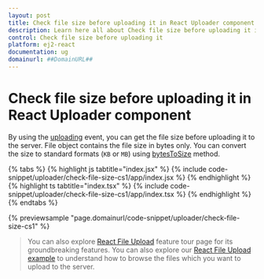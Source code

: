 ```yaml
---
layout: post
title: Check file size before uploading it in React Uploader component | Syncfusion
description: Learn here all about Check file size before uploading it in Syncfusion React Uploader component of Syncfusion Essential JS 2 and more.
control: Check file size before uploading it 
platform: ej2-react
documentation: ug
domainurl: ##DomainURL##
---
```


# Check file size before uploading it in React Uploader component

By using the [uploading](https://ej2.syncfusion.com/react/documentation/api/uploader/#uploading) event, you can get the file size before uploading it to the server.
File object contains the file size in bytes only. You can convert the size to standard formats (`KB` or `MB`) using [bytesToSize](https://ej2.syncfusion.com/react/documentation/api/uploader/#bytestosize) method.

{% tabs %}
{% highlight js tabtitle="index.jsx" %}
{% include code-snippet/uploader/check-file-size-cs1/app/index.jsx %}
{% endhighlight %}
{% highlight ts tabtitle="index.tsx" %}
{% include code-snippet/uploader/check-file-size-cs1/app/index.tsx %}
{% endhighlight %}
{% endtabs %}

 {% previewsample "page.domainurl/code-snippet/uploader/check-file-size-cs1" %}

>You can also explore [React File Upload](https://www.syncfusion.com/react-ui-components/react-file-upload) feature tour page for its groundbreaking features. You can also explore our [React File Upload example](https://ej2.syncfusion.com/react/demos/#/material/uploader/default) to understand how to browse the files which you want to upload to the server.
